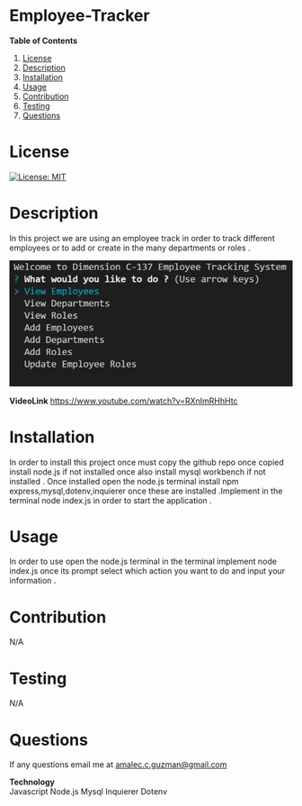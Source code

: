 # Employee-Tracker 
                    

**Table of Contents**
1. [License](#license)
2. [Description](#description)
3. [Installation](#installation) 
4. [Usage](#usage)  
5. [Contribution](#contribution)
6. [Testing](#testing) 
7. [Questions](#questions)  


# **License** 

[![License: MIT](https://img.shields.io/badge/License-MIT-yellow.svg)](https://opensource.org/licenses/MIT)

# **Description** 

In this project we are using an employee track in order to track different employees or to add or create in the 
many departments or roles . 

![](images/Screenshot%20(37).png) 

   **VideoLink** https://www.youtube.com/watch?v=RXnImRHhHtc 
  

# **Installation** 
  
In order to install this project once must copy the github repo once copied install node.js if not installed once also install mysql workbench if not installed . Once installed open the node.js terminal install npm express,mysql,dotenv,inquierer once these are installed .Implement in the terminal node index.js in order to start the application .  

# **Usage**  
        
In order to use open the node.js terminal in the terminal implement node index.js once its prompt select which 
action you want to do and input your information .

# **Contribution** 

N/A 

# **Testing** 

N/A 

# **Questions** 

If any questions email me at amalec.c.guzman@gmail.com 

**Technology**  
Javascript 
Node.js 
Mysql 
Inquierer 
Dotenv 
